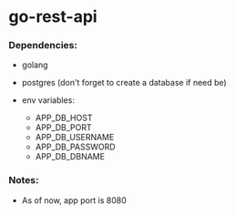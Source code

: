 # go-rest-api

### Dependencies:

+ golang

+ postgres (don't forget to create a database if need be)

+ env variables:
  + APP_DB_HOST
  + APP_DB_PORT
  + APP_DB_USERNAME
  + APP_DB_PASSWORD
  + APP_DB_DBNAME

### Notes:

+ As of now, app port is 8080
